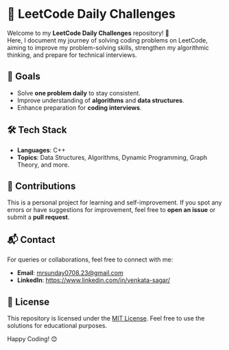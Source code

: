 # 📝 LeetCode Daily Challenges

Welcome to my **LeetCode Daily Challenges** repository! 🚀  
Here, I document my journey of solving coding problems on LeetCode, aiming to improve my problem-solving skills, strengthen my algorithmic thinking, and prepare for technical interviews.




## 🚀 Goals

- Solve **one problem daily** to stay consistent.
- Improve understanding of **algorithms** and **data structures**.
- Enhance preparation for **coding interviews**.


## 🛠️ Tech Stack

- **Languages**: C++
- **Topics**: Data Structures, Algorithms, Dynamic Programming, Graph Theory, and more.



## 🤝 Contributions

This is a personal project for learning and self-improvement. If you spot any errors or have suggestions for improvement, feel free to **open an issue** or submit a **pull request**. 



## 📬 Contact

For queries or collaborations, feel free to connect with me:
- **Email**: mrsunday0708.23@gmail.com
- **LinkedIn**: https://www.linkedin.com/in/venkata-sagar/




## 📜 License

This repository is licensed under the [MIT License](LICENSE). Feel free to use the solutions for educational purposes.



Happy Coding! 😊
